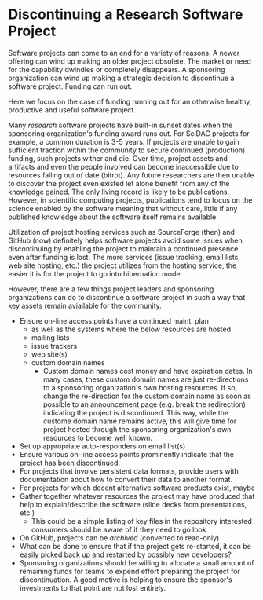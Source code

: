 # Discontinuing a Research Software Project

Software projects can come to an end for a variety of reasons. A newer offering
can wind up making an older project obsolete. The market or need for the capability
dwindles or completely disappears. A sponsoring organization can wind up making
a strategic decision to discontinue a software project. Funding can run out.

Here we focus on the case of funding running out for an otherwise healthy,
productive and useful software project.

Many *research* software projects have built-in sunset dates when the sponsoring
organization's funding award runs out. For SciDAC projects for example, a common
duration is 3-5 years. If projects are unable to gain sufficient traction within
the community to secure continued (production) funding, such projects wither and
die. Over time, project assets and artifacts and even the people involved can
become inaccessible due to resources falling out of date (bitrot). Any future
researchers are then unable to discover the project even existed let alone benefit
from any of the knowledge gained. The only living record is likely to be
publications. However, in scientific computing projects, publications tend to focus
on the science enabled by the software meaning that without care, little if any
published knowledge about the software itself remains available.

Utilization of project hosting services such as SourceForge (then) and GitHub (now)
definitely helps software projects avoid some issues when discontinuing by enabling
the project to maintain a continued presence even after funding is lost. The more
services (issue tracking, email lists, web site hosting, etc.) the project utilizes
from the hosting service, the easier it is for the project to go into hibernation
mode.

However, there are a few things project leaders and sponsoring organizations can do to
discontinue a software project in such a way that key assets remain aviailable
for the community.

* Ensure on-line access points have a continued maint. plan
  * as well as the systems where the below resources are hosted
  * mailing lists
  * issue trackers
  * web site(s)
  * custom domain names
    * Custom domain names cost money and have expiration dates. In many cases, these
      custom domain names are just re-directions to a sponsoring organization's 
      own hosting resources. If so, change the re-direction for the custom domain name
      as soon as possible to an announcement page (e.g. break the redirection) indicating
      the project is discontinued. This way, while the custome domain name remains active,
      this will give time for project hosted through the sponsoring organization's own
      resources to become well known.
* Set up appropriate auto-responders on email list(s)
* Ensure various on-line access points prominently indicate that the project
  has been discontinued.
* For projects that involve persistent data formats, provide users with documentation
  about how to convert their data to another format.
* For projects for which decent alternative software products exist, maybe 
* Gather together whatever resources the project may have produced that help to
  explain/describe the software (slide decks from presentations, etc.)
  * This could be a simple listing of key files in the repository interested
    consumers should be aware of if they need to go look
* On GitHub, projects can be *archived* (converted to read-only)
* What can be done to ensure that if the project gets re-started, it can be easily
  picked back up and restarted by possibly new developers?
* Sponsoring organizations should be willing to allocate a small amount of remaining
  funds for teams to expend effort preparing the project for discontinuation. A good
  motive is helping to ensure the sponsor's investments to that point are not lost
  entirely.

